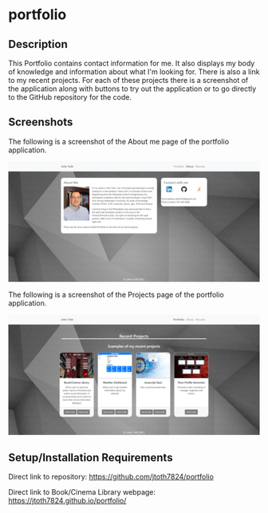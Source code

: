 # portfolio

## Description

This Portfolio contains contact information for me.   It also displays my body of knowledge and information about what I'm looking for.    There is also a link to my recent projects.    For each of these projects there is a screenshot of the application along with buttons to try out the application or to go directly to the GitHub repository for the code.

## Screenshots
 
The following is a screenshot of the About me page of the portfolio application.

<p align="center">
  <img src="./assets/images/AboutMe.png" alt="About me page of the portfolio application screenshot">
</p>

The following is a screenshot of the Projects page of the portfolio application.

<p align="center">
  <img src="./assets/images/Projects.png" alt="Projects page of the portfolio application screenshot">
</p>

## Setup/Installation Requirements

Direct link to repository:  https://github.com/jtoth7824/portfolio

Direct link to Book/Cinema Library webpage:  https://jtoth7824.github.io/portfolio/